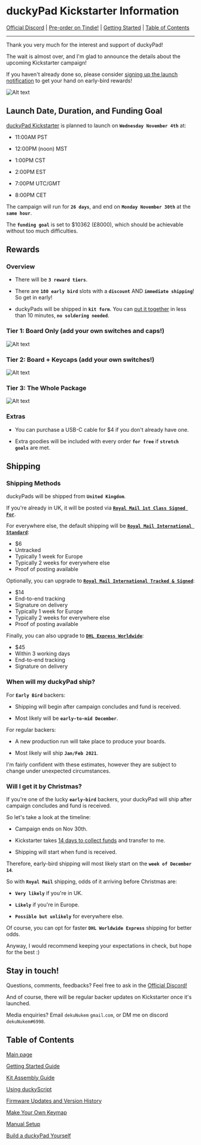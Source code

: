 # duckyPad Kickstarter Information

[Official Discord](https://discord.gg/4sJCBx5) | [Pre-order on Tindie!](https://www.tindie.com/products/21984/) | [Getting Started](getting_started.md) | [Table of Contents](#table-of-contents)

----

Thank you very much for the interest and support of duckyPad!

The wait is almost over, and I'm glad to announce the details about the upcoming Kickstarter campaign!

If you haven't already done so, please consider [signing up the launch notification](https://www.kickstarter.com/projects/dekunukem/duckypad-do-it-all-mechanical-macropad) to get your hand on early-bird rewards!

![Alt text](resources/pics/win.png)

## Launch Date, Duration, and Funding Goal

[duckyPad Kickstarter](https://www.kickstarter.com/projects/dekunukem/duckypad-do-it-all-mechanical-macropad) is planned to launch on **`Wednesday November 4th`** at:

* 11:00AM PST

* 12:00PM (noon) MST

* 1:00PM CST

* 2:00PM EST

* 7:00PM UTC/GMT

* 8:00PM CET

The campaign will run for **`26 days`**, and end on **`Monday November 30th`** at the **`same hour`**.

The **`funding goal`** is set to $10362 (£8000), which should be achievable without too much difficulties. 

## Rewards

### Overview

* There will be **`3 reward tiers`**.

* There are **`180 early bird`** slots with a **`discount`** AND **`immediate shipping`**! So get in early!

* duckyPads will be shipped in **`kit form`**. You can [put it together](kit_assembly_guide.md) in less than 10 minutes, **`no soldering needed`**.

### Tier 1: Board Only (add your own switches and caps!)

![Alt text](resources/pics/t1.png)

### Tier 2: Board + Keycaps (add your own switches!)

![Alt text](resources/pics/t2.png)

### Tier 3: The Whole Package

![Alt text](resources/pics/t3.png)

### Extras

* You can purchase a USB-C cable for $4 if you don't already have one.

* Extra goodies will be included with every order **`for free`** if **`stretch goals`** are met.

## Shipping

### Shipping Methods

duckyPads will be shipped from **`United Kingdom`**.

If you're already in UK, it will be posted via **[`Royal Mail 1st Class Signed For`](https://www.royalmail.com/sending/uk/signed-for-1st-class)**.

For everywhere else, the default shipping will be **[`Royal Mail International Standard`](https://www.royalmail.com/sending/international/international-standard)**:

* $6
* Untracked
* Typically 1 week for Europe
* Typically 2 weeks for everywhere else
* Proof of posting available

Optionally, you can upgrade to **[`Royal Mail International Tracked & Signed`](https://www.royalmail.com/sending/international/international-tracked-signed)**:

* $14
* End-to-end tracking
* Signature on delivery
* Typically 1 week for Europe
* Typically 2 weeks for everywhere else
* Proof of posting available

Finally, you can also upgrade to **[`DHL Express Worldwide`](https://www.dhl.co.uk/en/express.html)**:

* $45
* Within 3 working days
* End-to-end tracking 
* Signature on delivery

### When will my duckyPad ship?

For **`Early Bird`** backers:

* Shipping will begin after campaign concludes and fund is received. 

* Most likely will be **`early-to-mid December`**.

For regular backers:

* A new production run will take place to produce your boards.

* Most likely will ship **`Jan/Feb 2021`**.

I'm fairly confident with these estimates, however they are subject to change under unexpected circumstances.

### Will I get it by Christmas?

If you're one of the lucky **`early-bird`** backers, your duckyPad will ship after campaign concludes and fund is received.

So let's take a look at the timeline:

* Campaign ends on Nov 30th.

* Kickstarter takes [14 days to collect funds](https://help.kickstarter.com/hc/en-us/articles/360010120934-If-my-project-is-successfully-funded-how-do-I-receive-my-funds-) and transfer to me.

* Shipping will start when fund is received.

Therefore, early-bird shipping will most likely start on the **`week of December 14`**.

So with **`Royal Mail`** shipping, odds of it arriving before Christmas are:

* **`Very likely`** if you're in UK.

* **`Likely`** if you're in Europe.

* **`Possible but unlikely`** for everywhere else.

Of course, you can opt for faster **`DHL Worldwide Express`** shipping for better odds.

Anyway, I would recommend keeping your expectations in check, but hope for the best :)

## Stay in touch!

Questions, comments, feedbacks? Feel free to ask in the [Official Discord!](https://discord.gg/4sJCBx5)

And of course, there will be regular backer updates on Kickstarter once it's launched.

Media enquiries? Email `dekuNukem` `gmail`.`com`, or DM me on discord `dekuNukem#6998`.

## Table of Contents

[Main page](README.md)

[Getting Started Guide](getting_started.md)

[Kit Assembly Guide](kit_assembly_guide.md)

[Using duckyScript](duckyscript_info.md)

[Firmware Updates and Version History](firmware_updates_and_version_history.md)

[Make Your Own Keymap](./keymap_instructions.md)

[Manual Setup](./manual_setup.md)

[Build a duckyPad Yourself](build_it_yourself.md)


